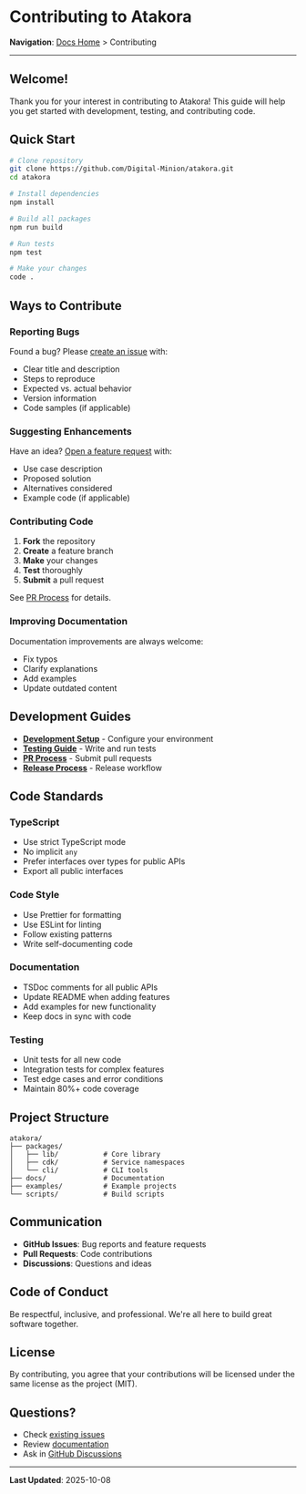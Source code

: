 # Contributing to Atakora

**Navigation**: [Docs Home](../README.md) > Contributing

---

## Welcome!

Thank you for your interest in contributing to Atakora! This guide will help you get started with development, testing, and contributing code.

## Quick Start

```bash
# Clone repository
git clone https://github.com/Digital-Minion/atakora.git
cd atakora

# Install dependencies
npm install

# Build all packages
npm run build

# Run tests
npm test

# Make your changes
code .
```

## Ways to Contribute

### Reporting Bugs

Found a bug? Please [create an issue](https://github.com/Digital-Minion/atakora/issues/new) with:
- Clear title and description
- Steps to reproduce
- Expected vs. actual behavior
- Version information
- Code samples (if applicable)

### Suggesting Enhancements

Have an idea? [Open a feature request](https://github.com/Digital-Minion/atakora/issues/new) with:
- Use case description
- Proposed solution
- Alternatives considered
- Example code (if applicable)

### Contributing Code

1. **Fork** the repository
2. **Create** a feature branch
3. **Make** your changes
4. **Test** thoroughly
5. **Submit** a pull request

See [PR Process](./pr-process.md) for details.

### Improving Documentation

Documentation improvements are always welcome:
- Fix typos
- Clarify explanations
- Add examples
- Update outdated content

## Development Guides

- **[Development Setup](./development-setup.md)** - Configure your environment
- **[Testing Guide](./testing-guide.md)** - Write and run tests
- **[PR Process](./pr-process.md)** - Submit pull requests
- **[Release Process](./release-process.md)** - Release workflow

## Code Standards

### TypeScript

- Use strict TypeScript mode
- No implicit `any`
- Prefer interfaces over types for public APIs
- Export all public interfaces

### Code Style

- Use Prettier for formatting
- Use ESLint for linting
- Follow existing patterns
- Write self-documenting code

### Documentation

- TSDoc comments for all public APIs
- Update README when adding features
- Add examples for new functionality
- Keep docs in sync with code

### Testing

- Unit tests for all new code
- Integration tests for complex features
- Test edge cases and error conditions
- Maintain 80%+ code coverage

## Project Structure

```
atakora/
├── packages/
│   ├── lib/           # Core library
│   ├── cdk/           # Service namespaces
│   └── cli/           # CLI tools
├── docs/              # Documentation
├── examples/          # Example projects
└── scripts/           # Build scripts
```

## Communication

- **GitHub Issues**: Bug reports and feature requests
- **Pull Requests**: Code contributions
- **Discussions**: Questions and ideas

## Code of Conduct

Be respectful, inclusive, and professional. We're all here to build great software together.

## License

By contributing, you agree that your contributions will be licensed under the same license as the project (MIT).

## Questions?

- Check [existing issues](https://github.com/Digital-Minion/atakora/issues)
- Review [documentation](../README.md)
- Ask in [GitHub Discussions](https://github.com/Digital-Minion/atakora/discussions)

---

**Last Updated**: 2025-10-08
